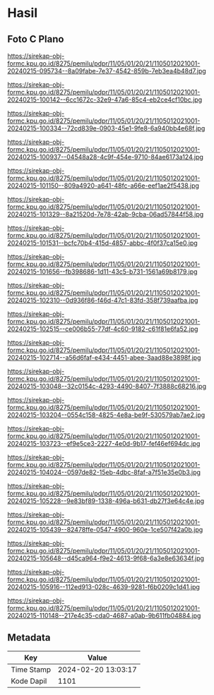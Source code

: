 # Hasil

## Foto C Plano

https://sirekap-obj-formc.kpu.go.id/8275/pemilu/pdpr/11/05/01/20/21/1105012021001-20240215-095734--8a09fabe-7e37-4542-859b-7eb3ea4b48d7.jpg

https://sirekap-obj-formc.kpu.go.id/8275/pemilu/pdpr/11/05/01/20/21/1105012021001-20240215-100142--6cc1672c-32e9-47a6-85c4-eb2ce4cf10bc.jpg

https://sirekap-obj-formc.kpu.go.id/8275/pemilu/pdpr/11/05/01/20/21/1105012021001-20240215-100334--72cd839e-0903-45e1-9fe8-6a940bb4e68f.jpg

https://sirekap-obj-formc.kpu.go.id/8275/pemilu/pdpr/11/05/01/20/21/1105012021001-20240215-100937--04548a28-4c9f-454e-9710-84ae6173a124.jpg

https://sirekap-obj-formc.kpu.go.id/8275/pemilu/pdpr/11/05/01/20/21/1105012021001-20240215-101150--809a4920-a641-48fc-a66e-eef1ae2f5438.jpg

https://sirekap-obj-formc.kpu.go.id/8275/pemilu/pdpr/11/05/01/20/21/1105012021001-20240215-101329--8a21520d-7e78-42ab-9cba-06ad57844f58.jpg

https://sirekap-obj-formc.kpu.go.id/8275/pemilu/pdpr/11/05/01/20/21/1105012021001-20240215-101531--bcfc70b4-415d-4857-abbc-4f0f37ca15e0.jpg

https://sirekap-obj-formc.kpu.go.id/8275/pemilu/pdpr/11/05/01/20/21/1105012021001-20240215-101656--fb398686-1d11-43c5-b731-1561a69b8179.jpg

https://sirekap-obj-formc.kpu.go.id/8275/pemilu/pdpr/11/05/01/20/21/1105012021001-20240215-102310--0d936f86-f46d-47c1-83fd-358f739aafba.jpg

https://sirekap-obj-formc.kpu.go.id/8275/pemilu/pdpr/11/05/01/20/21/1105012021001-20240215-102515--ce006b55-77df-4c60-9182-c61f81e6fa52.jpg

https://sirekap-obj-formc.kpu.go.id/8275/pemilu/pdpr/11/05/01/20/21/1105012021001-20240215-102714--a56d6faf-e434-4451-abee-3aad88e3898f.jpg

https://sirekap-obj-formc.kpu.go.id/8275/pemilu/pdpr/11/05/01/20/21/1105012021001-20240215-103048--32c0154c-4293-4490-8407-7f3888c68216.jpg

https://sirekap-obj-formc.kpu.go.id/8275/pemilu/pdpr/11/05/01/20/21/1105012021001-20240215-103204--0554c158-4825-4e8a-be9f-530579ab7ae2.jpg

https://sirekap-obj-formc.kpu.go.id/8275/pemilu/pdpr/11/05/01/20/21/1105012021001-20240215-103723--ef9e5ce3-2227-4e0d-9b17-fef46ef694dc.jpg

https://sirekap-obj-formc.kpu.go.id/8275/pemilu/pdpr/11/05/01/20/21/1105012021001-20240215-104024--0597de82-15eb-4dbc-8faf-a7f51e35e0b3.jpg

https://sirekap-obj-formc.kpu.go.id/8275/pemilu/pdpr/11/05/01/20/21/1105012021001-20240215-105228--9e83bf89-1338-496a-b631-db27f3e64c4e.jpg

https://sirekap-obj-formc.kpu.go.id/8275/pemilu/pdpr/11/05/01/20/21/1105012021001-20240215-105439--82478ffe-0547-4900-960e-1ce507f42a0b.jpg

https://sirekap-obj-formc.kpu.go.id/8275/pemilu/pdpr/11/05/01/20/21/1105012021001-20240215-105648--d45ca964-f9e2-4613-9f68-6a3e8e63634f.jpg

https://sirekap-obj-formc.kpu.go.id/8275/pemilu/pdpr/11/05/01/20/21/1105012021001-20240215-105916--112ed913-028c-4639-9281-f6b0209c1d41.jpg

https://sirekap-obj-formc.kpu.go.id/8275/pemilu/pdpr/11/05/01/20/21/1105012021001-20240215-110148--217e4c35-cda0-4687-a0ab-9b611fb04884.jpg


## Metadata

| Key        | Value               |
| ---------- | ------------------- |
| Time Stamp | 2024-02-20 13:03:17 |
| Kode Dapil | 1101                |



